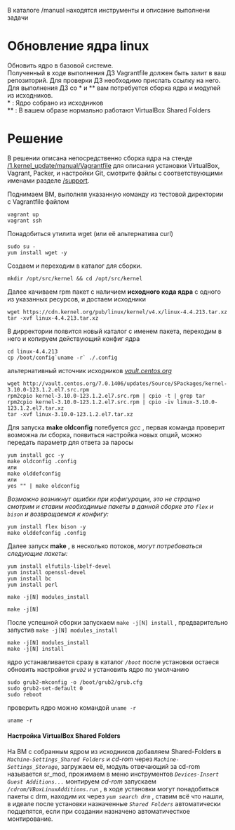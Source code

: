В каталоге /manual находятся инструменты и описание выполнени задачи

# Обновление ядра linux  

Обновить ядро в базовой системе.  
Полученный в ходе выполнения ДЗ Vagrantfile должен быть залит в ваш репозиторий. Для проверки ДЗ необходимо прислать ссылку на него.  
Для выполнения ДЗ со * и ** вам потребуется сборка ядра и модулей из исходников.  
\* : Ядро собрано из исходников  
** : В вашем образе нормально работают VirtualBox Shared Folders  

# Решение  
В решении описанa непосредственно сборка ядра на стенде [/1.kernel_update/manual/Vagrantfile](https://github.com/dbudakov/1.kernel_update/manual.git) для описания установки VirtualBox, Vagrant, Packer, и настройки Git, смотрите файлы с соответствующими именами разделе [/support](https://github.com/dbudakov/support.git).   
  
Поднимаем ВМ, выполняя указанную команду из тестовой директории с Vagrantfile файлом  
```
vagrant up 
vagrant ssh  
```
Понадобиться утилита wget (или её альтернатива сurl)  
```
sudo su -
yum install wget -y
```
Создаем и переходим в каталог для сборки.  
``` 
mkdir /opt/src/kernel && cd /opt/src/kernel
```  



Далее качиваем rpm пакет с наличием **__исходного кода ядра__** с одного из указанных ресурсов, и достаем исходники   
```
wget https://cdn.kernel.org/pub/linux/kernel/v4.x/linux-4.4.213.tar.xz  
tar -xvf linux-4.4.213.tar.xz  
```
В дирректории появится новый каталог с именем пакета, переходим в него и копируем действующий конфиг ядра  
```
cd linux-4.4.213  
cp /boot/config`uname -r` ./.config  
```
альтернативный источник исходников [_vault.centos.org_](http://vault.centos.org/)  
```
wget http://vault.centos.org/7.0.1406/updates/Source/SPackages/kernel-3.10.0-123.1.2.el7.src.rpm
rpm2cpio kernel-3.10.0-123.1.2.el7.src.rpm | cpio -t | grep tar
rpm2cpio kernel-3.10.0-123.1.2.el7.src.rpm | cpio -iv linux-3.10.0-123.1.2.el7.tar.xz  
tar -xvf linux-3.10.0-123.1.2.el7.tar.xz  
```

Для запуска **__make oldconfig__** потебуется _gcc_ , первая команда проверит возможна ли сборка, появиться настройка новых опций, можно передать параметр для ответа за паросы  
```
yum install gcc -y
make oldconfig .config 
или
make olddefconfig
или
yes "" | make oldconfig
```
_Возможно возникнут ошибки при кофигурации, это не страшно смотрим и ставим необходимые пакеты в данной сборке это `flex` и `bison` и возвращаемся к конфигу:_  
```
yum install flex bison -y  
make olddefconfig .config
```
Далее запуск **__make__** , в несколько потоков, _могут потребоваться следующие пакеты:_  
```  
yum install elfutils-libelf-devel  
yum install openssl-devel  
yum install bc  
yum install perl  

make -j[N] modules_install  

make -j[N]  
```
После успешной сборки запускаем `make -j[N] install`  , предварительно запустив `make -j[N] modules_install`
```
make -j[N] modules_install  
make -j[N] install  
```
ядро устанавливается сразу в каталог _`/boot`_ после установки остаеся обновить настройки _`grub2`_ и установить ядро по умолчанию  
```
sudo grub2-mkconfig -o /boot/grub2/grub.cfg  
sudo grub2-set-default 0  
sudo reboot  
```
проверить ядро можно командой `uname -r`  
```
uname -r  
```
#### Настройка VirtualBox Shared Folders  
На ВМ с собранным ядром из исходников добавляем Shared-Folders в _`Machine-Settings_Shared Folders`_ и _cd-rom_ через _`Machine-Settings_Storage`_, загружаем её, модуль отвечающий за cd-rom называется sr_mod, прожимаем в меню инструментов _`Devices-Insert Guest Additions...`_ монтируем _cd-rom_ запускаем _`/cdrom/VBoxLinuxAdditions.run`_ , в ходе установки могут понадобиться пакеты с drm, находим их через _`yum search drm`_ , ставим всё что нашли, в идеале после установки назначенные _`Shared Folders`_ автоматически подцепятся, если при создании назначено автоматичесткое монтирование.
